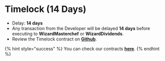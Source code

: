 # Timelock (14 Days)

* Delay: **14 days**
* Any transaction from the Developer will be delayed **14 days** before executing to **WizardMasterchef** or **WizardDividends**.
* Review the Timelock contract on [**Github**](https://github.com/blacksmithsworkshop/).

{% hint style="success" %}
You can check our contracts [**here**](broken-reference).
{% endhint %}
